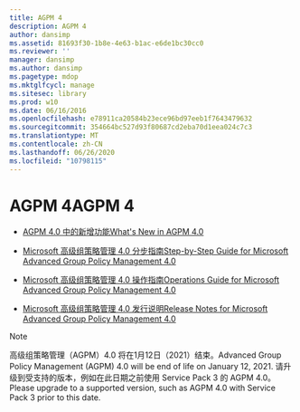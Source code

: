 ```yaml
---
title: AGPM 4
description: AGPM 4
author: dansimp
ms.assetid: 81693f30-1b8e-4e63-b1ac-e6de1bc30cc0
ms.reviewer: ''
manager: dansimp
ms.author: dansimp
ms.pagetype: mdop
ms.mktglfcycl: manage
ms.sitesec: library
ms.prod: w10
ms.date: 06/16/2016
ms.openlocfilehash: e78911ca20584b23ece96bd97eeb1f7643479632
ms.sourcegitcommit: 354664bc527d93f80687cd2eba70d1eea024c7c3
ms.translationtype: MT
ms.contentlocale: zh-CN
ms.lasthandoff: 06/26/2020
ms.locfileid: "10798115"
---
```

# <span data-ttu-id="db239-103">AGPM 4</span><span class="sxs-lookup"><span data-stu-id="db239-103">AGPM 4</span></span>


-   [<span data-ttu-id="db239-104">AGPM 4.0 中的新增功能</span><span class="sxs-lookup"><span data-stu-id="db239-104">What's New in AGPM 4.0</span></span>](whats-new-in-agpm-40.md)

-   [<span data-ttu-id="db239-105">Microsoft 高级组策略管理 4.0 分步指南</span><span class="sxs-lookup"><span data-stu-id="db239-105">Step-by-Step Guide for Microsoft Advanced Group Policy Management 4.0</span></span>](step-by-step-guide-for-microsoft-advanced-group-policy-management-40.md)

-   [<span data-ttu-id="db239-106">Microsoft 高级组策略管理 4.0 操作指南</span><span class="sxs-lookup"><span data-stu-id="db239-106">Operations Guide for Microsoft Advanced Group Policy Management 4.0</span></span>](operations-guide-for-microsoft-advanced-group-policy-management-40.md)

-   [<span data-ttu-id="db239-107">Microsoft 高级组策略管理 4.0 发行说明</span><span class="sxs-lookup"><span data-stu-id="db239-107">Release Notes for Microsoft Advanced Group Policy Management 4.0</span></span>](release-notes-for-microsoft-advanced-group-policy-management-40.md)

> [!NOTE]
> <span data-ttu-id="db239-108">高级组策略管理（AGPM）4.0 将在1月12日（2021）结束。</span><span class="sxs-lookup"><span data-stu-id="db239-108">Advanced Group Policy Management (AGPM) 4.0 will be end of life on January 12, 2021.</span></span> <span data-ttu-id="db239-109">请升级到受支持的版本，例如在此日期之前使用 Service Pack 3 的 AGPM 4.0。</span><span class="sxs-lookup"><span data-stu-id="db239-109">Please upgrade to a supported version, such as AGPM 4.0 with Service Pack 3 prior to this date.</span></span>

 





